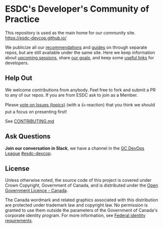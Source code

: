# ESDC's Developer's Community of Practice

This repository is used as the main home for our community site.
<https://esdc-devcop.github.io/>

We publicize all our [recommendations](https://esdc-devcop.github.io/recommendations/) and [guides](https://esdc-devcop.github.io/guides/) on through separate repos, but are still available under the same site.
Here we keep information about [upcoming sessions](https://esdc-devcop.github.io/strategy/dates.html), share [our goals](https://esdc-devcop.github.io/strategy/overview.html), and keep some [useful links](https://esdc-devcop.github.io#References) for developers.

## Help Out

We welcome contributions from anybody.
Feel free to fork and submit a PR to any of our repos.
If you are from ESDC ask to join as a Member.

Please [vote on Issues (topics)](https://github.com/esdc-devcop/esdc-devcop.github.io/issues?q=is%3Aissue+is%3Aopen+sort%3Areactions-%2B1-desc) (with a :+1: reaction) that you think we should put a focus on presenting first!

See [CONTRIBUTING.md](CONTRIBUTING.md)

## Ask Questions

**Join our conversation in Slack**, we have a channel in the [GC DevOps League](https://gcdevopsleague.slack.com) [#esdc-devcop](https://gcdevopsleague.slack.com/messages/CKS45C1ST/).

## License

Unless otherwise noted, the source code of this project is covered under Crown Copyright, Government of Canada, and is distributed under the [Open Government Licence - Canada](LICENSE).

The Canada wordmark and related graphics associated with this distribution are protected under trademark law and copyright law.
No permission is granted to use them outside the parameters of the Government of Canada's corporate identity program.
For more information, see [Federal identity requirements](https://www.canada.ca/en/treasury-board-secretariat/topics/government-communications/federal-identity-requirements.html).